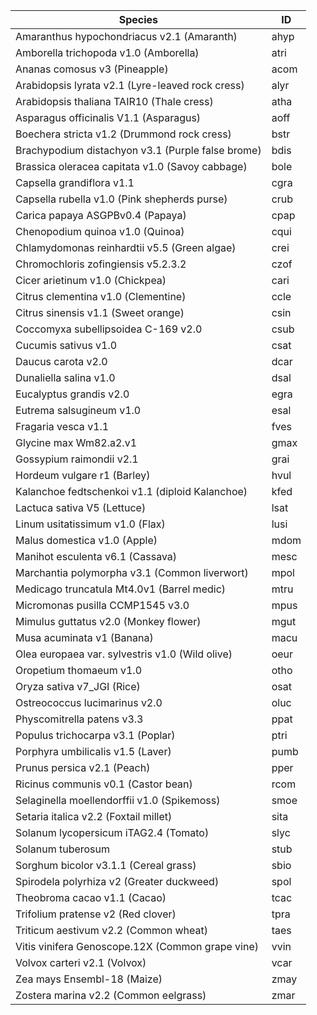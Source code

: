 Species | ID
------------ | -------------
Amaranthus hypochondriacus v2.1 (Amaranth) |  ahyp
Amborella trichopoda v1.0 (Amborella) |  atri
Ananas comosus v3 (Pineapple) |  acom
Arabidopsis lyrata v2.1 (Lyre-leaved rock cress) |   alyr
Arabidopsis thaliana TAIR10 (Thale cress) |  atha
Asparagus officinalis V1.1 (Asparagus) |  aoff
Boechera stricta v1.2 (Drummond rock cress) | bstr
Brachypodium distachyon v3.1 (Purple false brome) | bdis
Brassica oleracea capitata v1.0 (Savoy cabbage) | bole
Capsella grandiflora v1.1 | cgra
Capsella rubella v1.0 (Pink shepherds purse) | crub
Carica papaya ASGPBv0.4 (Papaya) | cpap
Chenopodium quinoa v1.0 (Quinoa) | cqui
Chlamydomonas reinhardtii v5.5 (Green algae) | crei
Chromochloris zofingiensis v5.2.3.2 | czof
Cicer arietinum v1.0 (Chickpea) | cari
Citrus clementina v1.0 (Clementine) | ccle
Citrus sinensis v1.1 (Sweet orange) | csin
Coccomyxa subellipsoidea C-169 v2.0 | csub
Cucumis sativus v1.0 | csat
Daucus carota v2.0 | dcar
Dunaliella salina v1.0 | dsal
Eucalyptus grandis v2.0 | egra
Eutrema salsugineum v1.0 | esal
Fragaria vesca v1.1 | fves
Glycine max Wm82.a2.v1 | gmax
Gossypium raimondii v2.1 | grai
Hordeum vulgare r1 (Barley) | hvul
Kalanchoe fedtschenkoi v1.1 (diploid Kalanchoe) | kfed
Lactuca sativa V5 (Lettuce) | lsat
Linum usitatissimum v1.0 (Flax) | lusi
Malus domestica v1.0 (Apple) | mdom
Manihot esculenta v6.1 (Cassava) | mesc
Marchantia polymorpha v3.1 (Common liverwort) | mpol
Medicago truncatula Mt4.0v1 (Barrel medic) | mtru
Micromonas pusilla CCMP1545 v3.0 | mpus
Mimulus guttatus v2.0 (Monkey flower) | mgut
Musa acuminata v1 (Banana) | macu
Olea europaea var. sylvestris v1.0 (Wild olive) | oeur
Oropetium thomaeum v1.0 | otho
Oryza sativa v7_JGI (Rice) | osat
Ostreococcus lucimarinus v2.0 | oluc
Physcomitrella patens v3.3 | ppat
Populus trichocarpa v3.1 (Poplar) | ptri
Porphyra umbilicalis v1.5 (Laver) | pumb
Prunus persica v2.1 (Peach) | pper
Ricinus communis v0.1 (Castor bean) | rcom
Selaginella moellendorffii v1.0 (Spikemoss) | smoe
Setaria italica v2.2 (Foxtail millet) | sita
Solanum lycopersicum iTAG2.4 (Tomato) | slyc
Solanum tuberosum | stub
Sorghum bicolor v3.1.1 (Cereal grass) | sbio
Spirodela polyrhiza v2 (Greater duckweed) | spol
Theobroma cacao v1.1 (Cacao) | tcac
Trifolium pratense v2 (Red clover) | tpra
Triticum aestivum v2.2 (Common wheat) | taes
Vitis vinifera Genoscope.12X (Common grape vine) | vvin
Volvox carteri v2.1 (Volvox) | vcar
Zea mays Ensembl-18 (Maize) | zmay
Zostera marina v2.2 (Common eelgrass) | zmar